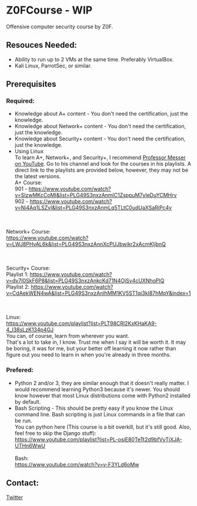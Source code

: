 # Z0FCourse - WIP
Offensive computer security course by Z0F.

## Resouces Needed:
* Ability to run up to 2 VMs at the same time. Preferably VirtualBox.
* Kali Linux, ParrotSec, or similar.

## Prerequisites
### Required:
* Knowledge about A+ content - You don't need the certification, just the knowledge.
* Knowledge about Network+ content - You don't need the certification, just the knowledge.
* Knowledge about Security+ content - You don't need the certification, just the knowledge.
* Using Linux
<br />To learn A+, Network+, and Security+, I recommend [Professor Messer on YouTube](https://www.youtube.com/user/professormesser). Go to his channel and look for the courses in his playlists. A direct link to the playlists are provided below, however, they may not be the latest versions.
<br />A+ Course:
<br />901 - https://www.youtube.com/watch?v=SlzwMKcCoMI&list=PLG49S3nxzAnmlC1ZsppuM7yleDuYCMHrv
<br />902 - https://www.youtube.com/watch?v=Ni4Aq1LSZvI&list=PLG49S3nxzAnmLq5TLtC0udUaXSaRiPc4v

<br /><br />Network+ Course:
<br />https://www.youtube.com/watch?v=LWJ8PHvAL6k&list=PLG49S3nxzAnnXcPUJbwikr2xAcmKljbnQ

<br /><br />Security+ Course:
<br />Playlist 1: https://www.youtube.com/watch?v=dv7I0SkF6P8&list=PLG49S3nxzAnkcKd71N4OjSv4cUXNhoPlQ
<br />Playlist 2: https://www.youtube.com/watch?v=CdAekWEN4wA&list=PLG49S3nxzAnlhMM1KV5ST1qi3kI87hMpY&index=1

<br /><br />Linux:
<br />https://www.youtube.com/playlist?list=PLT98CRl2KxKHaKA9-4_I38sLzK134p4GJ
<br />
You can, of course, learn from wherever you want. 
<br />That's a lot to take in, I know. Trust me when I say it will be worth it. It may be boring, it was for me, but your better off learning it now rather than figure out you need to learn in when you're already in three months.

### Prefered:
* Python 2 and/or 3, they are similar enough that it doesn't really matter. I would recommend learning Python3 because it's newer. You should know however that most Linux distributions come with Python2 installed by default.
* Bash Scripting - This should be pretty easy if you know the Linux command line. Bash scripting is just Linux commands in a file that can be run.
<br />You can python here (This course is a bit overkill, but it's still good. Also, feel free to skip the Django stuff):
<br />https://www.youtube.com/playlist?list=PL-osiE80TeTt2d9bfVyTiXJA-UTHn6WwU
<br /><br />Bash:
<br />https://www.youtube.com/watch?v=v-F3YLd6oMw

## Contact:
[Twitter](https://twitter.com/0xZ0F)
